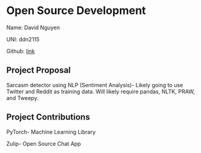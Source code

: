 # Open Source Development

Name: David Nguyen

UNI: ddn2115

Github: [link](https://github.com/DavidNguyen2002)

## Project Proposal

Sarcasm detector using NLP (Sentiment Analysis)- Likely going to use Twitter
and Reddit as training data. Will likely require pandas, NLTK, PRAW, and
Tweepy.

## Project Contributions

PyTorch- Machine Learning Library

Zulip- Open Source Chat App
